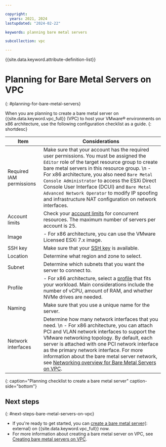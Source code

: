 ```yaml
---

copyright:
  years: 2021, 2024
lastupdated: "2024-02-22"

keywords: planning bare metal servers

subcollection: vpc

---
```


{{site.data.keyword.attribute-definition-list}}

# Planning for Bare Metal Servers on VPC
{: #planning-for-bare-metal-servers}

When you are planning to create a bare metal server on {{site.data.keyword.vpc_full}} (VPC) to host your VMware&reg; environments on x86 architecture, use the following configuration checklist as a guide.
{: shortdesc}



| Item | Considerations |
|----------|---------|
| Required IAM permissions | Make sure that your account has the required user permissions. You must be assigned the `Editor` role of the target resource group to create bare metal servers in this resource group.  \n - For x86 architecture, you also need `Bare Metal Console Administrator` to access the ESXi Direct Console User Interface (DCUI) and `Bare Metal Advanced Network Operator` to modify IP spoofing and infrastructure NAT configuration on network interfaces. |
| Account limits | Check your [account limits](/docs/vpc?topic=vpc-quotas) for concurrent resources. The maximum number of servers per account is 25. |
| Image | - For x86 architecture, you can use the VMware Licensed ESXi 7.x image. |
| SSH key | Make sure that your [SSH key](/docs/vpc?topic=vpc-ssh-keys#ssh-keys) is available. |
| Location | Determine what region and zone to select. |
| Subnet | Determine which subnets that you want the server to connect to. |
| Profile | - For x86 architecture, select a [profile](/docs/vpc?topic=vpc-bare-metal-servers-profile) that fits your workload. Main considerations include the number of vCPU, amount of RAM, and whether NVMe drives are needed. |
| Naming | Make sure that you use a unique name for the server. |
| Network interfaces | Determine how many network interfaces that you need.  \n - For x86 architecture, you can attach PCI and VLAN network interfaces to support the VMware networking topology. By default, each server is attached with one PCI network interface as the primary network interface. For more information about the bare metal server network, see [Networking overview for Bare Metal Servers on VPC](/docs/vpc?topic=vpc-bare-metal-servers-network).|
{: caption="Planning checklist to create a bare metal server" caption-side="bottom"}

## Next steps
{: #next-steps-bare-metal-servers-on-vpc}

* If you're ready to get started, you can [create a bare metal server](/infrastructure/provision/bm){: external} on {{site.data.keyword.vpc_full}} now.
* For more information about creating a bare metal server on VPC, see [Creating bare metal servers on VPC](/docs/vpc?topic=vpc-creating-bare-metal-servers).
